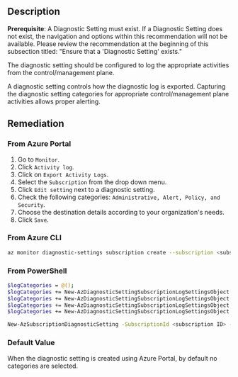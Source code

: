 ## Description

**Prerequisite**: A Diagnostic Setting must exist. If a Diagnostic Setting does not exist, the navigation and options within this recommendation will not be available. Please review the recommendation at the beginning of this subsection titled: "Ensure that a 'Diagnostic Setting' exists."

The diagnostic setting should be configured to log the appropriate activities from the control/management plane.

A diagnostic setting controls how the diagnostic log is exported. Capturing the diagnostic setting categories for appropriate control/management plane activities allows proper alerting.

## Remediation

### From Azure Portal

1. Go to `Monitor`.
2. Click `Activity log`.
3. Click on `Export Activity Logs`.
4. Select the `Subscription` from the drop down menu.
5. Click `Edit setting` next to a diagnostic setting.
6. Check the following categories: `Administrative, Alert, Policy, and Security`.
7. Choose the destination details according to your organization's needs.
8. Click `Save`.

### From Azure CLI

```bash
az monitor diagnostic-settings subscription create --subscription <subscription id> --name <diagnostic settings name> --location <location> <[--event-hub <event hub ID> --event-hub-auth-rule <event hub auth rule ID>] [--storage-account <storage account ID>] [--workspace <log analytics workspace ID>] --logs "[{category:Security,enabled:true},{category:Administrative,enabled:true},{category:Alert,enabled:true},{category:Policy,enabled:true}]"
```

### From PowerShell

```bash
$logCategories = @();
$logCategories += New-AzDiagnosticSettingSubscriptionLogSettingsObject -Category Administrative -Enabled $true
$logCategories += New-AzDiagnosticSettingSubscriptionLogSettingsObject -Category Security -Enabled $true
$logCategories += New-AzDiagnosticSettingSubscriptionLogSettingsObject -Category Alert -Enabled $true
$logCategories += New-AzDiagnosticSettingSubscriptionLogSettingsObject -Category Policy -Enabled $true

New-AzSubscriptionDiagnosticSetting -SubscriptionId <subscription ID> -Name <Diagnostic settings name> <[-EventHubAuthorizationRule <event hub auth rule ID> -EventHubName <event hub name>] [-StorageAccountId <storage account ID>] [-WorkSpaceId <log analytics workspace ID>] [-MarketplacePartner ID <full ARM Marketplace resource ID>]> -Log $logCategories
```

### Default Value

When the diagnostic setting is created using Azure Portal, by default no categories are selected.
